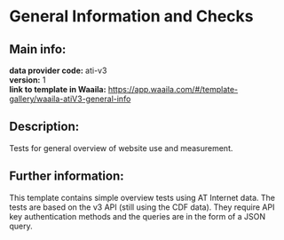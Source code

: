 # General Information and Checks  
## Main info:  
**data provider code:** ati-v3  
**version:** 1  
**link to template in Waaila:** https://app.waaila.com/#/template-gallery/waaila-atiV3-general-info  
## Description:  
Tests for general overview of website use and measurement.  
## Further information:  
This template contains simple overview tests using AT Internet data. The tests are based on the v3 API (still using the CDF data). They require API key authentication methods and the queries are in the form of a JSON query.
